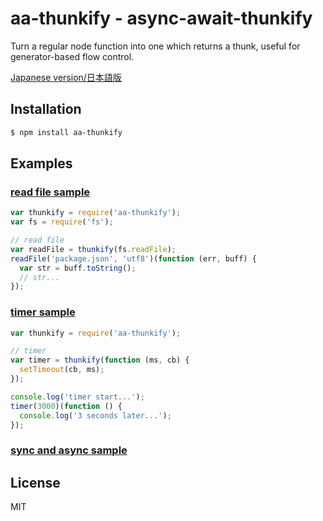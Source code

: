 aa-thunkify - async-await-thunkify
===========

  Turn a regular node function into one which returns a thunk,
  useful for generator-based flow control.

  [Japanese version/日本語版](README_JP.md#readme)

Installation
------------

```sh
$ npm install aa-thunkify
```

Examples
--------

### [read file sample](examples/read-file-ex.js)

```js
var thunkify = require('aa-thunkify');
var fs = require('fs');

// read file
var readFile = thunkify(fs.readFile);
readFile('package.json', 'utf8')(function (err, buff) {
  var str = buff.toString();
  // str...
});
```

### [timer sample](examples/timer-ex.js)

```js
var thunkify = require('aa-thunkify');

// timer
var timer = thunkify(function (ms, cb) {
  setTimeout(cb, ms);
});

console.log('timer start...');
timer(3000)(function () {
  console.log('3 seconds later...');
});
```

### [sync and async sample](examples/sync-async-ex.js)

License
-------

  MIT
